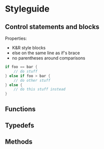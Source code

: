 # Styleguide

## Control statements and blocks
Properties:
 - K&R style blocks
 - else on the same line as if's brace
 - no parentheses around comparisons

```go
if foo == bar {
	// do stuff
} else if foo > bar {
	// do other stuff
} else {
	// do this stuff instead
}
```

## Functions

## Typedefs

## Methods